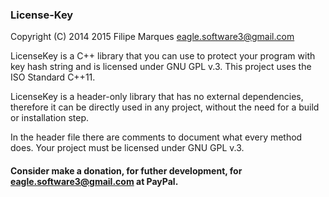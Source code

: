 ### License-Key

Copyright (C) 2014 2015 Filipe Marques eagle.software3@gmail.com

LicenseKey is a C++ library that you can use to protect your program with key hash string and is licensed under GNU GPL v.3.
This project uses the ISO Standard C++11.

LicenseKey is a header-only library that has no external dependencies, therefore it can be directly used in any project, without the need for a build or installation step.

In the header file there are comments to document what every method does.
Your project must be licensed under GNU GPL v.3.

#### Consider make a donation, for futher development, for [eagle.software3@gmail.com](eagle.software3@gmail.com) at PayPal.
